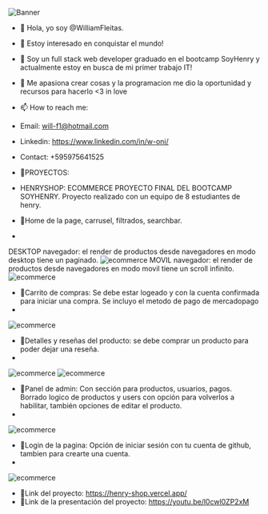 ![Banner](https://i.imgur.com/lmgm5BA.png)
- 👋 Hola, yo soy @WilliamFleitas.
- 👹 Estoy interesado en conquistar el mundo!
- 🌱 Soy un full stack web developer graduado en el bootcamp SoyHenry y actualmente estoy en busca de mi primer trabajo IT! 
- 💞️ Me apasiona crear cosas y la programacion me dio la oportunidad y recursos para hacerlo <3 in love
- 📫 How to reach me: 
- Email: will-f1@hotmail.com 
- Linkedin: https://www.linkedin.com/in/w-oni/
- Contact: +595975641525
 
- 👹PROYECTOS: 
- HENRYSHOP: ECOMMERCE PROYECTO FINAL DEL BOOTCAMP SOYHENRY. Proyecto realizado con un equipo de 8 estudiantes de henry.

- 👋Home de la page, carrusel, filtrados, searchbar.
- 
DESKTOP navegador: el render de productos desde navegadores en modo desktop tiene un paginado.
![ecommerce](https://i.imgur.com/xlcghgu.png)
MOVIL navegador: el render de productos desde navegadores en modo movil tiene un scroll infinito.
![ecommerce](https://i.imgur.com/61q5t3F.png)

- 👋Carrito de compras: Se debe estar logeado y con la cuenta confirmada para iniciar una compra. Se incluyo el metodo de pago de mercadopago
- 
![ecommerce](https://i.imgur.com/FoAJX6W.png)

- 👋Detalles y reseñas del producto: se debe comprar un producto para poder dejar una reseña.
- 
![ecommerce](https://i.imgur.com/r2pRj4m.png)
![ecommerce](https://i.imgur.com/RmfvcTI.png)

- 👋Panel de admin: Con sección para productos, usuarios, pagos. Borrado logico de productos y users con opción para volverlos a habilitar, también opciones de editar el producto.
- 
![ecommerce](https://i.imgur.com/p8nPTFD.png)

- 👋Login de la pagina: Opción de iniciar sesión con tu cuenta de github, tambien para crearte una cuenta.
- 
![ecommerce](https://i.imgur.com/k8x7YGe.png)

- 💞️Link del proyecto: https://henry-shop.vercel.app/
- 💞️Link de la presentación del proyecto: https://youtu.be/l0cwl0ZP2xM



